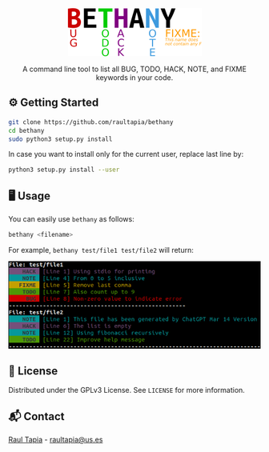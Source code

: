 <div align="center" style="margin-bottom: 10px;">
<a href="https://github.com/raultapia/bethany">
<img src="images/logo.png" alt="logo">
</a>
</div>

<p align="center">
A command line tool to list all BUG, TODO, HACK, NOTE, and FIXME keywords in your code.
</p>

## ⚙️ Getting Started

```bash
git clone https://github.com/raultapia/bethany
cd bethany
sudo python3 setup.py install
```

In case you want to install only for the current user, replace last line by:
```bash
python3 setup.py install --user
```

## 🖥️ Usage
You can easily use `bethany` as follows:
```bash
bethany <filename>
```

For example, ``bethany test/file1 test/file2`` will return:

![example](images/example.png)

## 📝 License

Distributed under the GPLv3 License. See `LICENSE` for more information.

## 📬 Contact

[Raul Tapia](https://github.com/raultapia) - raultapia@us.es
